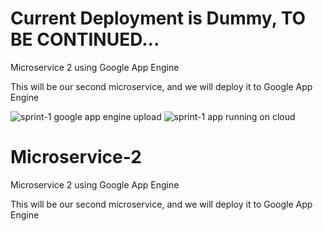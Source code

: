 # Current Deployment is Dummy, TO BE CONTINUED...
Microservice 2 using Google App Engine

This will be our second microservice, and we will deploy it to Google App Engine

![sprint-1 google app engine upload](https://github.com/Lhy121125/Microservice-2/blob/google_app_engine_deploy.png)
![sprint-1 app running on cloud](https://github.com/Lhy121125/Microservice-2/blob/google_app_engine_running.png)

# Microservice-2
Microservice 2 using Google App Engine

This will be our second microservice, and we will deploy it to Google App Engine
